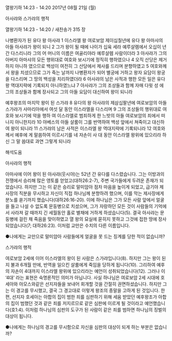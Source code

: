 열왕기하 14:23 - 14:20 
2017년 08월 21일 (월)

아사랴와 스가랴의 행적



열왕기하 14:23 - 14:20 / 새찬송가 315 장


나병환자가 된 유다 왕 아사랴
1 이스라엘 왕 여로보암 제이십칠년에 유다 왕 아마샤의 아들 아사랴가 왕이 되니 2
그가 왕이 될 때에 나이가 십육 세라 예루살렘에서 오십이 년간 다스리니라 그의 어
머니의 이름은 여골리야라 예루살렘 사람이더라 3 아사랴가 그의 아버지 아마샤의
모든 행위대로 여호와 보시기에 정직히 행하였으나 4 오직 산당은 제거하지 아니하
였으므로 백성이 여전히 그 산당에서 제사를 드리며 분향하였고 5 여호와께서 왕을
치셨으므로 그가 죽는 날까지 나병환자가 되어 별궁에 거하고 왕자 요담이 왕궁을
다스리며 그 땅의 백성을 치리하였더라 6 아사랴의 남은 사적과 행한 모든 일은 유다
왕 역대지략에 기록되지 아니하였느냐 7 아사랴가 그의 조상들과 함께 자매 다윗 성
에 그의 조상들과 함께 장사되고 그의 아들 요담이 대신하여 왕이 되니라

예후왕조의 마지막 왕이 된 스가랴
8 유다의 왕 아사랴의 제삼십팔년에 여로보암의 아들 스가랴가 사마리아에서 여섯
달 동안 이스라엘을 다스리며 9 그의 조상들의 행위대로 여호와 보시기에 악을 행하
여 이스라엘로 범죄하게 한 느밧의 아들 여로보암의 죄에서 떠나지 아니한지라 10
야베스의 아들 살룸이 그를 반역하여 백성 앞에서 쳐죽이고 대신하여 왕이 되니라
11 스가랴의 남은 사적은 이스라엘 왕 역대지략에 기록되니라 12 여호와께서 예후에
게 말씀하여 이르시기를 네 자손이 사 대 동안 이스라엘 왕위에 있으리라 하신 그 말
씀대로 과연 그렇게 되니라

해석도움





아사랴의 행적

아마샤에 이어 왕이 된 아사랴(웃시야)는 52년 간 유다를 다스렸습니다. 그는 이방과의 전쟁에서 승리해 많은 영토를 얻었고(대하26:2-7), 주변 국가들에게 두려운 존재가 되었습니다. 하지만 그는 이 같은 승리로 말미암아 점차 마음을 높이게 되었고, 급기야 제사장의 직분을 무시하고 자신이 직접 하나님께 분향하려 했으며, 이를 막는 제사장에게 분노를 쏟기까지 했습니다(대하26:16-20). 
이에 하나님은 그가 모든 사람 앞에서 얼굴을 들고 나설 수 없도록 문둥병으로 치셨으며, 그가 자랑하던 모든 것이 사람들의 기억에서 사라져 갈 때까지 긴 세월동안 홀로 별채에 거하게 하셨습니다(5). 결국 아사랴는 문둥병에 걸린 채 죽음을 맞이하였고 열 왕의 묘실에 묻히지 못하고 그것에 접한 땅에 장사 되었습니다(7; 대하26:23). 이처럼 교만은 수치의 다른 이름입니다. 

●나에게는 교만으로 말미암아 사람들에게 얼굴을 못 드는 징계를 당한 적이 없습니까?

스가랴의 행적

여로보암 2세에 이어 이스라엘의 왕이 된 사람은 스가랴입니다(8). 하지만 그는 왕이 된 지 불과 6개월 만에, 반역을 일으킨 살룸에게 죽임을 당하게 됩니다(10). 그리하여 예후의 자손이 4대까지 이스라엘 왕위에 있으리라는 예언이 성취되었습니다(12). 
그러나 이 ‘4대’ 라는 표현은 숙명론적인 의미가 아닙니다. 사실 하나님은 여로보암 2세 시대에 호세아와 아모스와같은 선지자들을 보내어 회개할 것을 간절히 권면하셨습니다. 하지만 그는 이 경고를 무시했고, 결국 그 경고대로 이렇게 왕조의 종말을 고하게 된 것입니다. 
한편, 선지자 호세아는 아합의 집이 범한 죄를 심판하기 위해 세움 받았던 예후왕조가 아합의 집이 범했던 것과 같은 죄를 저지르므로 같은 심판에 이르게 될 것이라고 예언했습니다(호1:4). 이처럼 하나님의 심판의 도구가 된 사람이 같은 죄를 범하면 하나님의 징벌의 대상이 됩니다.

●나에게는 하나님의 경고를 무시함으로 자신을 심판의 대상이 되게 하는 부분은 없습니까?